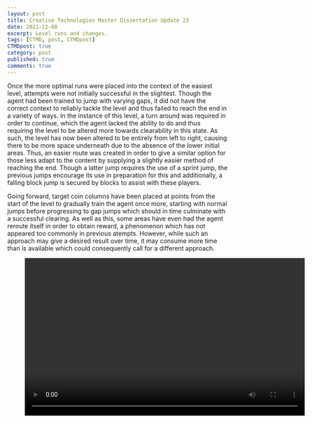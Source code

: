 ```yaml
---
layout: post
title: Creative Technologies Master Dissertation Update 23
date: 2021-12-08
excerpt: Level runs and changes.
tags: [CTMD, post, CTMDpost]
CTMDpost: true
category: post
published: true
comments: true
---
```

Once the more optimal runs were placed into the context of the easiest level, attempts were not initially successful in the slightest. Though the agent had been trained to jump with varying gaps, it did not have the correct context to reliably tackle the level and thus failed to reach the end in a variety of ways. In the instance of this level, a turn around was required in order to continue, which the agent lacked the ability to do and thus requiring the level to be altered more towards clearability in this state. As such, the level has now been altered to be entirely from left to right, causing there to be more space underneath due to the absence of the lower initial areas. Thus, an easier route was created in order to give a similar option for those less adapt to the content by supplying a slightly easier method of reaching the end. Though a latter jump requires the use of a sprint jump, the previous jumps encourage its use in preparation for this and additionally, a falling block jump is secured by blocks to assist with these players.

Going forward, target coin columns have been placed at points from the start of the level to gradually train the agent once more, starting with normal jumps before progressing to gap jumps which should in time culminate with a successful clearing. As well as this, some areas have even had the agent reroute itself in order to obtain reward, a phenomenon which has not appeared too commonly in previous atempts. However, while such an approach may give a desired result over time, it may consume more time than is available which could consequently call for a different approach.

<figure class="video_container">
  <video width="640" height="360" controls="true" allowfullscreen="true">
    <source src="https://zd2horton.github.io/assets/video/8th December Level Alterations.mp4" type="video/mp4">
  </video>
</figure>